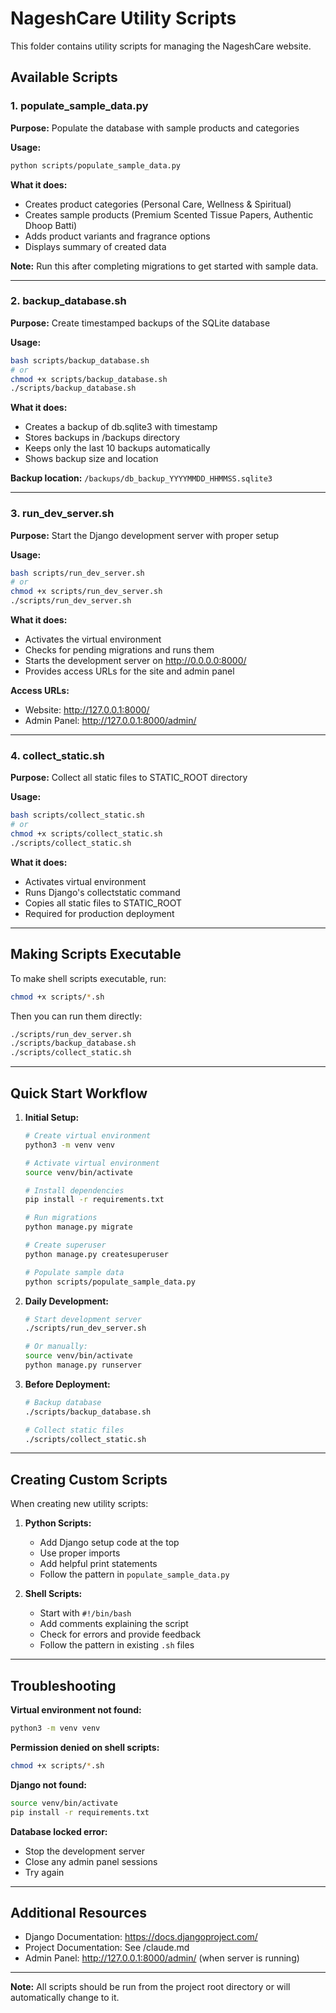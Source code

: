 # NageshCare Utility Scripts

This folder contains utility scripts for managing the NageshCare website.

## Available Scripts

### 1. populate_sample_data.py
**Purpose:** Populate the database with sample products and categories

**Usage:**
```bash
python scripts/populate_sample_data.py
```

**What it does:**
- Creates product categories (Personal Care, Wellness & Spiritual)
- Creates sample products (Premium Scented Tissue Papers, Authentic Dhoop Batti)
- Adds product variants and fragrance options
- Displays summary of created data

**Note:** Run this after completing migrations to get started with sample data.

---

### 2. backup_database.sh
**Purpose:** Create timestamped backups of the SQLite database

**Usage:**
```bash
bash scripts/backup_database.sh
# or
chmod +x scripts/backup_database.sh
./scripts/backup_database.sh
```

**What it does:**
- Creates a backup of db.sqlite3 with timestamp
- Stores backups in /backups directory
- Keeps only the last 10 backups automatically
- Shows backup size and location

**Backup location:** `/backups/db_backup_YYYYMMDD_HHMMSS.sqlite3`

---

### 3. run_dev_server.sh
**Purpose:** Start the Django development server with proper setup

**Usage:**
```bash
bash scripts/run_dev_server.sh
# or
chmod +x scripts/run_dev_server.sh
./scripts/run_dev_server.sh
```

**What it does:**
- Activates the virtual environment
- Checks for pending migrations and runs them
- Starts the development server on http://0.0.0.0:8000/
- Provides access URLs for the site and admin panel

**Access URLs:**
- Website: http://127.0.0.1:8000/
- Admin Panel: http://127.0.0.1:8000/admin/

---

### 4. collect_static.sh
**Purpose:** Collect all static files to STATIC_ROOT directory

**Usage:**
```bash
bash scripts/collect_static.sh
# or
chmod +x scripts/collect_static.sh
./scripts/collect_static.sh
```

**What it does:**
- Activates virtual environment
- Runs Django's collectstatic command
- Copies all static files to STATIC_ROOT
- Required for production deployment

---

## Making Scripts Executable

To make shell scripts executable, run:

```bash
chmod +x scripts/*.sh
```

Then you can run them directly:

```bash
./scripts/run_dev_server.sh
./scripts/backup_database.sh
./scripts/collect_static.sh
```

---

## Quick Start Workflow

1. **Initial Setup:**
   ```bash
   # Create virtual environment
   python3 -m venv venv

   # Activate virtual environment
   source venv/bin/activate

   # Install dependencies
   pip install -r requirements.txt

   # Run migrations
   python manage.py migrate

   # Create superuser
   python manage.py createsuperuser

   # Populate sample data
   python scripts/populate_sample_data.py
   ```

2. **Daily Development:**
   ```bash
   # Start development server
   ./scripts/run_dev_server.sh

   # Or manually:
   source venv/bin/activate
   python manage.py runserver
   ```

3. **Before Deployment:**
   ```bash
   # Backup database
   ./scripts/backup_database.sh

   # Collect static files
   ./scripts/collect_static.sh
   ```

---

## Creating Custom Scripts

When creating new utility scripts:

1. **Python Scripts:**
   - Add Django setup code at the top
   - Use proper imports
   - Add helpful print statements
   - Follow the pattern in `populate_sample_data.py`

2. **Shell Scripts:**
   - Start with `#!/bin/bash`
   - Add comments explaining the script
   - Check for errors and provide feedback
   - Follow the pattern in existing `.sh` files

---

## Troubleshooting

**Virtual environment not found:**
```bash
python3 -m venv venv
```

**Permission denied on shell scripts:**
```bash
chmod +x scripts/*.sh
```

**Django not found:**
```bash
source venv/bin/activate
pip install -r requirements.txt
```

**Database locked error:**
- Stop the development server
- Close any admin panel sessions
- Try again

---

## Additional Resources

- Django Documentation: https://docs.djangoproject.com/
- Project Documentation: See /claude.md
- Admin Panel: http://127.0.0.1:8000/admin/ (when server is running)

---

**Note:** All scripts should be run from the project root directory or will automatically change to it.

